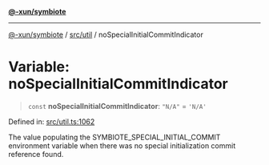 [**@-xun/symbiote**](../../../README.md)

***

[@-xun/symbiote](../../../README.md) / [src/util](../README.md) / noSpecialInitialCommitIndicator

# Variable: noSpecialInitialCommitIndicator

> `const` **noSpecialInitialCommitIndicator**: `"N/A"` = `'N/A'`

Defined in: [src/util.ts:1062](https://github.com/Xunnamius/symbiote/blob/510118102ef530d135a286522a7a776ec12a8a72/src/util.ts#L1062)

The value populating the SYMBIOTE_SPECIAL_INITIAL_COMMIT environment variable
when there was no special initialization commit reference found.
